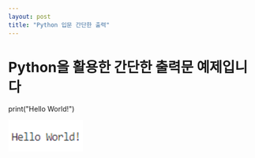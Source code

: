 ```yaml
---
layout: post
title: "Python 입문 간단한 출력"
---
```


# Python을 활용한 간단한 출력문 예제입니다



print("Hello World!")

<img src="/assets/images/Python간단출력.PNG" width="30%" height="30%" title="제목" alt="아무거나"/>
